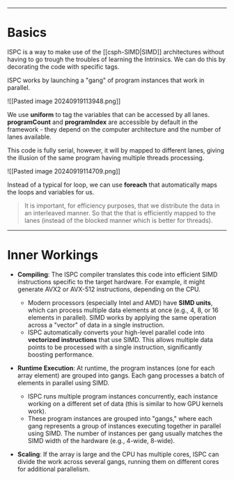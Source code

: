 ***
# Basics
ISPC is a way to make use of the [[csph-SIMD|SIMD]] architectures without having to go trough the troubles of learning the Intrinsics.
We can do this by decorating the code with specific tags.

ISPC works by launching a "gang" of program instances that work in parallel.

![[Pasted image 20240919113948.png]]

We use **uniform** to tag the variables that can be accessed by all lanes.
**programCount** and **programIndex** are accessible by default in the framework - they depend on the computer architecture and the number of lanes available.

This code is fully serial, however, it will by mapped to different lanes, giving the illusion of the same program having multiple threads processing.

![[Pasted image 20240919114709.png]]

Instead of a typical for loop, we can use **foreach** that automatically maps the loops and variables for us.

> It is important, for efficiency purposes, that we distribute the data in an interleaved manner. So that the that is efficiently mapped to the lanes (instead of the blocked manner which is better for threads).
***
# Inner Workings
- **Compiling**: The ISPC compiler translates this code into efficient SIMD instructions specific to the target hardware. For example, it might generate AVX2 or AVX-512 instructions, depending on the CPU.
	- Modern processors (especially Intel and AMD) have **SIMD units**, which can process multiple data elements at once (e.g., 4, 8, or 16 elements in parallel). SIMD works by applying the same operation across a "vector" of data in a single instruction.
	- ISPC automatically converts your high-level parallel code into **vectorized instructions** that use SIMD. This allows multiple data points to be processed with a single instruction, significantly boosting performance.

- **Runtime Execution**: At runtime, the program instances (one for each array element) are grouped into gangs. Each gang processes a batch of elements in parallel using SIMD.
	- ISPC runs multiple program instances concurrently, each instance working on a different set of data (this is similar to how GPU kernels work).
	- These program instances are grouped into "gangs," where each gang represents a group of instances executing together in parallel using SIMD. The number of instances per gang usually matches the SIMD width of the hardware (e.g., 4-wide, 8-wide).

- **Scaling**: If the array is large and the CPU has multiple cores, ISPC can divide the work across several gangs, running them on different cores for additional parallelism.